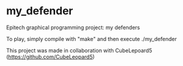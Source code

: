 # my_defender
Epitech graphical programming project: my defenders

To play, simply compile with "make" and then execute ./my_defender

This project was made in collaboration with CubeLepoard5 (https://github.com/CubeLeopard5)
